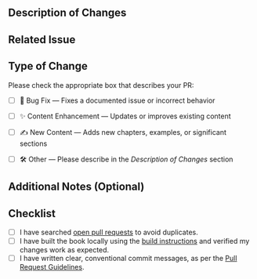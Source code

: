 ## Description of Changes

<!-- Clearly and concisely describe the changes introduced by this Pull Request.
     What problem does it solve? What new content or improvements does it bring? -->


## Related Issue

<!-- Link this Pull Request to the relevant GitHub Issue.
     Use keywords like `Closes #<issue-number>`, `Fixes #<issue-number>`, or `Resolves #<issue-number>`
     to automatically close the issue when the PR is merged.
     [Learn more](https://docs.github.com/en/issues/tracking-your-work-with-issues/linking-a-pull-request-to-an-issue). -->


## Type of Change

Please check the appropriate box that describes your PR:

- [ ] 🐛 Bug Fix — Fixes a documented issue or incorrect behavior
- [ ] ✨ Content Enhancement — Updates or improves existing content
- [ ] ✍️ New Content — Adds new chapters, examples, or significant sections
- [ ] 🛠️ Other — Please describe in the *Description of Changes* section


## Additional Notes (Optional)

<!-- Add any other relevant context or information about the changes here.
     Include screenshots or references if helpful. -->


## Checklist

- [ ] I have searched [open pull requests](https://github.com/numfocus/DISCOVER-Cookbook/pulls) to avoid duplicates.
- [ ] I have built the book locally using the [build instructions](https://github.com/numfocus/DISCOVER-Cookbook#how-to-run-the-book-locally) and verified my changes work as expected.
- [ ] I have written clear, conventional commit messages, as per the [Pull Request Guidelines](https://github.com/numfocus/DISCOVER-Cookbook/blob/main/CONTRIBUTING.md#pull-request-guidelines).
